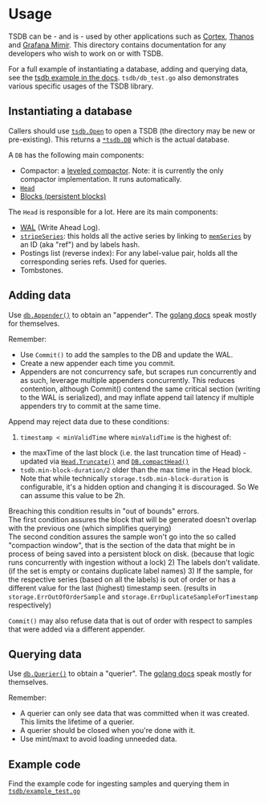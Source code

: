 # Usage

TSDB can be - and is - used by other applications such as [Cortex](https://cortexmetrics.io/), [Thanos](https://thanos.io/) and [Grafana Mimir](https://grafana.com/oss/mimir/).
This directory contains documentation for any developers who wish to work on or with TSDB.

For a full example of instantiating a database, adding and querying data, see the [tsdb example in the docs](https://pkg.go.dev/github.com/prometheus/prometheus/tsdb).
`tsdb/db_test.go` also demonstrates various specific usages of the TSDB library.

## Instantiating a database

Callers should use [`tsdb.Open`](https://pkg.go.dev/github.com/prometheus/prometheus/tsdb#Open) to open a TSDB
(the directory may be new or pre-existing).
This returns a [`*tsdb.DB`](https://pkg.go.dev/github.com/prometheus/prometheus/tsdb#DB) which is the actual database.

A `DB` has the following main components:

* Compactor: a [leveled compactor](https://pkg.go.dev/github.com/prometheus/prometheus/tsdb#LeveledCompactor). Note: it is currently the only compactor implementation. It runs automatically.
* [`Head`](https://pkg.go.dev/github.com/prometheus/prometheus/tsdb#DB.Head)
* [Blocks (persistent blocks)](https://pkg.go.dev/github.com/prometheus/prometheus/tsdb#DB.Blocks)

The `Head` is responsible for a lot. Here are its main components:

* [WAL](https://pkg.go.dev/github.com/prometheus/prometheus/tsdb/wal#WAL) (Write Ahead Log).
* [`stripeSeries`](https://github.com/prometheus/prometheus/blob/411021ada9ab41095923b8d2df9365b632fd40c3/tsdb/head.go#L1292):
  this holds all the active series by linking to [`memSeries`](https://github.com/prometheus/prometheus/blob/411021ada9ab41095923b8d2df9365b632fd40c3/tsdb/head.go#L1462)
  by an ID (aka "ref") and by labels hash.
* Postings list (reverse index): For any label-value pair, holds all the corresponding series refs. Used for queries.
* Tombstones.

## Adding data

Use [`db.Appender()`](https://pkg.go.dev/github.com/prometheus/prometheus/tsdb#DB.Appender) to obtain an "appender".
The [golang docs](https://pkg.go.dev/github.com/prometheus/prometheus/storage#Appender) speak mostly for themselves.

Remember:

* Use `Commit()` to add the samples to the DB and update the WAL.
* Create a new appender each time you commit.
* Appenders are not concurrency safe, but scrapes run concurrently and as such, leverage multiple appenders concurrently.
  This reduces contention, although Commit() contend the same critical section (writing to the WAL is serialized), and may
  inflate append tail latency if multiple appenders try to commit at the same time.

Append may reject data due to these conditions:

1) `timestamp < minValidTime` where `minValidTime` is the highest of:
  * the maxTime of the last block (i.e. the last truncation time of Head) - updated via [`Head.Truncate()`](https://pkg.go.dev/github.com/prometheus/prometheus/tsdb#Head.Truncate) and [`DB.compactHead()`](https://github.com/prometheus/prometheus/blob/411021ada9ab41095923b8d2df9365b632fd40c3/tsdb/db.go#L968)
  * `tsdb.min-block-duration/2` older than the max time in the Head block. Note that while technically `storage.tsdb.min-block-duration` is configurable, it's a hidden option and changing it is discouraged.  So We can assume this value to be 2h.

  Breaching this condition results in "out of bounds" errors.  
  The first condition assures the block that will be generated doesn't overlap with the previous one (which simplifies querying)  
  The second condition assures the sample won't go into the so called "compaction window", that is the section of the data that might be in process of being saved into a persistent block on disk.  (because that logic runs concurrently with ingestion without a lock)
2) The labels don't validate. (if the set is empty or contains duplicate label names)
3) If the sample, for the respective series (based on all the labels) is out of order or has a different value for the last (highest) timestamp seen. (results in `storage.ErrOutOfOrderSample` and `storage.ErrDuplicateSampleForTimestamp` respectively)

`Commit()` may also refuse data that is out of order with respect to samples that were added via a different appender.

## Querying data

Use [`db.Querier()`](https://pkg.go.dev/github.com/prometheus/prometheus/tsdb#DB.Querier) to obtain a "querier".
The [golang docs](https://pkg.go.dev/github.com/prometheus/prometheus/storage#Querier) speak mostly for themselves.

Remember:

* A querier can only see data that was committed when it was created. This limits the lifetime of a querier.
* A querier should be closed when you're done with it.
* Use mint/maxt to avoid loading unneeded data.


## Example code

Find the example code for ingesting samples and querying them in [`tsdb/example_test.go`](../example_test.go)
